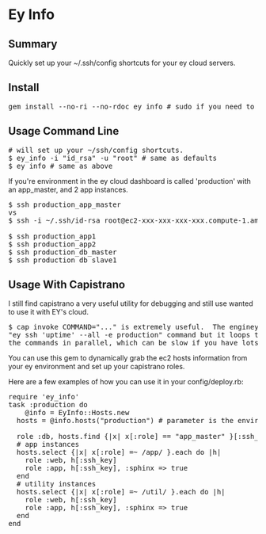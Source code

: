 Ey Info
=======

Summary
-------
Quickly set up your ~/.ssh/config shortcuts for your ey cloud servers.

Install
-------

<pre>
gem install --no-ri --no-rdoc ey_info # sudo if you need to
</pre>

Usage Command Line
-------

<pre>
# will set up your ~/ssh/config shortcuts.
$ ey_info -i "id_rsa" -u "root" # same as defaults
$ ey_info # same as above
</pre>

If you're environment in the ey cloud dashboard is called 'production' with an app_master, and 2 app instances.

<pre>
$ ssh production_app_master
vs
$ ssh -i ~/.ssh/id-rsa root@ec2-xxx-xxx-xxx-xxx.compute-1.amazonaws.com

$ ssh production_app1
$ ssh production_app2
$ ssh production_db_master
$ ssh production_db_slave1
</pre>

Usage With Capistrano
-------

I still find capistrano a very useful utility for debugging and still use wanted to use it with EY's cloud.

<pre>
$ cap invoke COMMAND="..." is extremely useful.  The engineyard gem provides a 
"ey ssh 'uptime' --all -e production" command but it loops through the servers one by one instead of running
the commands in parallel, which can be slow if you have lots of servers.
</pre>

You can use this gem to dynamically grab the ec2 hosts information from your ey environment and set up your
capistrano roles.  

Here are a few examples of how you can use it in your config/deploy.rb:

<pre>
require 'ey_info'
task :production do
	@info = EyInfo::Hosts.new
  hosts = @info.hosts("production") # parameter is the environment name in EY's gui interface

  role :db, hosts.find {|x| x[:role] == "app_master" }[:ssh_key], :primary => true
  # app instances
  hosts.select {|x| x[:role] =~ /app/ }.each do |h|
    role :web, h[:ssh_key]
    role :app, h[:ssh_key], :sphinx => true
  end
  # utility instances
  hosts.select {|x| x[:role] =~ /util/ }.each do |h|
    role :web, h[:ssh_key]
    role :app, h[:ssh_key], :sphinx => true
  end
end
</pre>

